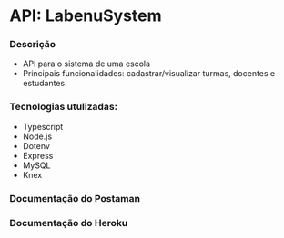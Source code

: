 # API: LabenuSystem

### Descrição
- API para o sistema de uma escola
- Principais funcionalidades: cadastrar/visualizar turmas, docentes e estudantes.

### Tecnologias utulizadas:
- Typescript
- Node.js
- Dotenv
- Express
- MySQL
- Knex


### Documentação do Postaman


### Documentação do Heroku


